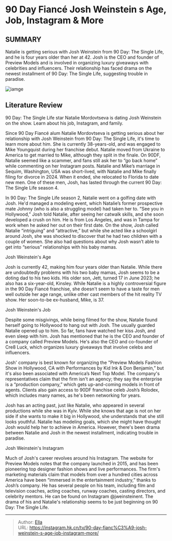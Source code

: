 # 90 Day Fiancé Josh Weinstein s Age, Job, Instagram &amp; More


## SUMMARY 



  Natalie is getting serious with Josh Weinstein from 90 Day: The Single Life, and he is four years older than her at 42.   Josh is the CEO and founder of Preview Models and is involved in organizing luxury giveaways with celebrities and influencers.   Their relationship has faced drama on the newest installment of 90 Day: The Single Life, suggesting trouble in paradise.  

![iamge](https://static1.srcdn.com/wordpress/wp-content/uploads/2022/09/JoNatSingle90DayFiance.jpg)

## Literature Review
90 Day: The Single Life star Natalie Mordovtseva is dating Josh Weinstein on the show. Learn about his job, Instagram, and family.




Since 90 Day Fiancé alum Natalie Mordovtseva is getting serious about her relationship with Josh Weinstein from 90 Day: The Single Life, it&#39;s time to learn more about him. She is currently 38-years-old, and was engaged to Mike Youngquist during her franchise debut. Natalie moved from Ukraine to America to get married to Mike, although they split in the finale. On 90DF, Natalie seemed like a scammer, and fans still ask her to “go back home” while commenting on her Instagram posts. Natalie and Mike’s marriage in Sequim, Washington, USA was short-lived, with Natalie and Mike finally filing for divorce in 2024. When it ended, she relocated to Florida to date new men. One of these men, Josh, has lasted through the current 90 Day: The Single Life season 4.




In 90 Day: The Single Life season 2, Natalie went on a golfing date with Josh. He&#39;d managed a modeling event, which Natalie’s former prospective mate Johnny (who is also a struggling model) had taken her to. “See you in Hollywood,” Josh told Natalie, after seeing her catwalk skills, and she soon developed a crush on him. He is from Los Angeles, and was in Tampa for work when he asked her out on their first date. On the show, Josh called Natalie “intriguing” and “attractive,” but while she acted like a schoolgirl around Josh, she was shocked to discover that he had two children with a couple of women. She also had questions about why Josh wasn’t able to get into “serious” relationships with his baby mamas.


 Josh Weinstein&#39;s Age 
          




Josh is currently 42, making him four years older than Natalie. While there are undoubtedly problems with his two baby mamas, Josh seems to be a doting dad to his two kids. His older son, Jett, turned 17 in June 2023; he also has a six-year-old, Kinsley. While Natalie is a highly controversial figure in the 90 Day Fiancé franchise, she doesn&#39;t seem to have a taste for men well outside her age range, unlike other cast members of the hit reality TV show. Her soon-to-be ex-husband, Mike, is 37.



 Josh Weinstein&#39;s Job 
         

Despite some misgivings, while being filmed for the show, Natalie found herself going to Hollywood to hang out with Josh. The usually guarded Natalie opened up to him. So far, fans have watched her kiss Josh, and even sleep with him. Josh has mentioned that he is the CEO and founder of a company called Preview Models. He&#39;s also the CEO and co-founder of Cre8 Luck, which organizes luxury giveaways that involve celebs and influencers.




Josh&#39; company is best known for organizing the &#34;Preview Models Fashion Show in Hollywood, CA with Performances by Kid Ink &amp; Don Benjamin,” but it&#39;s also been associated with America’s Next Top Model. The company&#39;s representatives claim that the firm isn&#39;t an agency; they say the enterprise is a “production company,” which gets up-and-coming models in front of agents. Clients also gain access to 90DF franchise celeb Josh’s Rolodex, which includes many names, as he&#39;s been networking for years.

Josh has an acting past, just like Natalie, who appeared in several productions while she was in Kyiv. While she knows that age is not on her side if she wants to make it big in Hollywood, she understands that she still looks youthful. Natalie has modeling goals, which she might have thought Josh would help her to achieve in America. However, there&#39;s been drama between Natalie and Josh in the newest installment, indicating trouble in paradise.






 Josh Weinstein&#39;s Instagram 

 

Much of Josh&#39;s career revolves around his Instagram. The website for Preview Models notes that the company launched in 2015, and has been pioneering top designer fashion shows and live performances. The firm&#39;s marketing materials claim that models from over a hundred cities across America have been “immersed in the entertainment industry,” thanks to Josh’s company. He has several people on his team, including film and television coaches, acting coaches, runway coaches, casting directors, and celebrity mentors. He can be found on Instagram @jweinsteinent. The drama of his and Natalie&#39;s relationship seems to be just beginning on 90 Day: The Single Life.



---

> Author: [Ella](https://instagram.hk.cn/)  
> URL: https://instagram.hk.cn/tv/90-day-fianc%C3%A9-josh-weinstein-s-age-job-instagram-more/  

